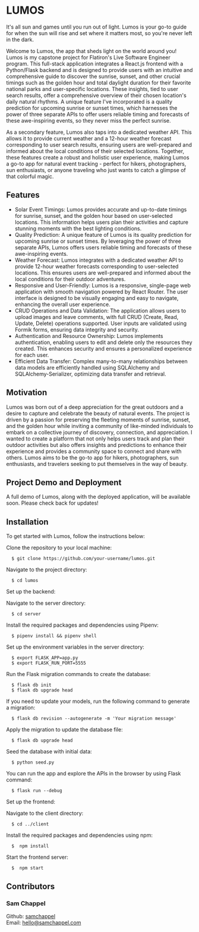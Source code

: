 # LUMOS

It's all sun and games until you run out of light. Lumos is your go-to guide for when the sun will rise and set where it matters most, so you're never left in the dark.

Welcome to Lumos, the app that sheds light on the world around you! Lumos is my capstone project for Flatiron's Live Software Engineer program. This full-stack application integrates a React.js frontend with a Python/Flask backend and is designed to provide users with an intuitive and comprehensive guide to discover the sunrise, sunset, and other crucial timings such as the golden hour and total daylight duration for their favorite national parks and user-specific locations. These insights, tied to user search results, offer a comprehensive overview of their chosen location's daily natural rhythms. A unique feature I've incorporated is a quality prediction for upcoming sunrise or sunset times, which harnesses the power of three separate APIs to offer users reliable timing and forecasts of these awe-inspiring events, so they never miss the perfect sunrise.

As a secondary feature, Lumos also taps into a dedicated weather API. This allows it to provide current weather and a 12-hour weather forecast corresponding to user search results, ensuring users are well-prepared and informed about the local conditions of their selected locations. Together, these features create a robust and holistic user experience, making Lumos a go-to app for natural event tracking - perfect for hikers, photographers, sun enthusiasts, or anyone traveling who just wants to catch a glimpse of that colorful magic.

## Features

- Solar Event Timings: Lumos provides accurate and up-to-date timings for sunrise, sunset, and the golden hour based on user-selected locations. This information helps users plan their activities and capture stunning moments with the best lighting conditions.
- Quality Prediction: A unique feature of Lumos is its quality prediction for upcoming sunrise or sunset times. By leveraging the power of three separate APIs, Lumos offers users reliable timing and forecasts of these awe-inspiring events.
- Weather Forecast: Lumos integrates with a dedicated weather API to provide 12-hour weather forecasts corresponding to user-selected locations. This ensures users are well-prepared and informed about the local conditions for their outdoor adventures.
- Responsive and User-Friendly: Lumos is a responsive, single-page web application with smooth navigation powered by React Router. The user interface is designed to be visually engaging and easy to navigate, enhancing the overall user experience.
- CRUD Operations and Data Validation: The application allows users to upload images and leave comments, with full CRUD (Create, Read, Update, Delete) operations supported. User inputs are validated using Formik forms, ensuring data integrity and security.
- Authentication and Resource Ownership: Lumos implements authentication, enabling users to edit and delete only the resources they created. This enhances security and ensures a personalized experience for each user.
- Efficient Data Transfer: Complex many-to-many relationships between data models are efficiently handled using SQLAlchemy and SQLAlchemy-Serializer, optimizing data transfer and retrieval.

## Motivation

Lumos was born out of a deep appreciation for the great outdoors and a desire to capture and celebrate the beauty of natural events. The project is driven by a passion for preserving the fleeting moments of sunrise, sunset, and the golden hour while inviting a community of like-minded individuals to embark on a collective journey of discovery, connection, and appreciation. I wanted to create a platform that not only helps users track and plan their outdoor activities but also offers insights and predictions to enhance their experience and provides a community space to connect and share with others. Lumos aims to be the go-to app for hikers, photographers, sun enthusiasts, and travelers seeking to put themselves in the way of beauty.

## Project Demo and Deployment
A full demo of Lumos, along with the deployed application, will be available soon. Please check back for updates!

## Installation

To get started with Lumos, follow the instructions below:

Clone the repository to your local machine:
```
  $ git clone https://github.com/your-username/lumos.git
  ```
  
Navigate to the project directory:
```
  $ cd lumos
  ```
  
Set up the backend:

Navigate to the server directory:
```
  $ cd server
  ```
  
Install the required packages and dependencies using Pipenv:
```
  $ pipenv install && pipenv shell
  ```
  
Set up the environment variables in the server directory:
```
  $ export FLASK_APP=app.py
  $ export FLASK_RUN_PORT=5555
  ```
  
Run the Flask migration commands to create the database:
```
  $ flask db init
  $ flask db upgrade head
  ```  
  
If you need to update your models, run the following command to generate a migration:
```
  $ flask db revision --autogenerate -m 'Your migration message'
  ```

Apply the migration to update the database file:
```
  $ flask db upgrade head
  ```

Seed the database with initial data:
```
  $ python seed.py
  ```

You can run the app and explore the APIs in the browser by using Flask command:
```
  $ flask run --debug
  ```

Set up the frontend:

Navigate to the client directory:
```
  $ cd ../client
  ```

Install the required packages and dependencies using npm:
```
  $  npm install
  ```

Start the frontend server:
```
  $  npm start
  ```



## Contributors
  
### Sam Chappel
Github: <a href="https://github.com/samchappel">samchappel</a><br>
Email: <a href="mailto:hello@samchappel.com">hello@samchappel.com</a>

